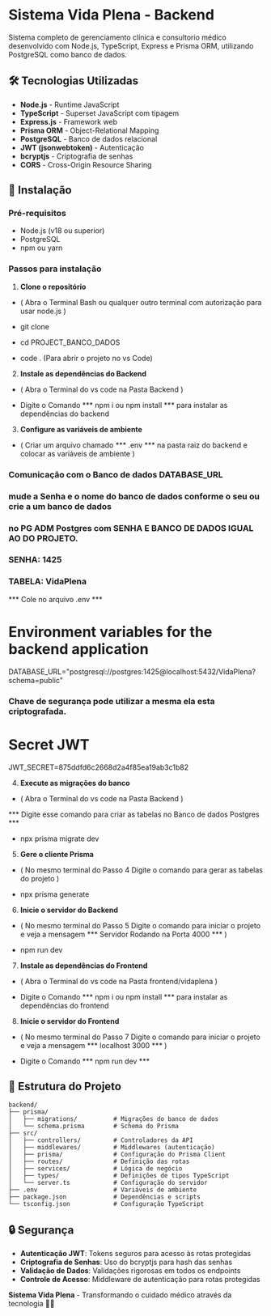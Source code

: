 # Sistema Vida Plena - Backend

Sistema completo de gerenciamento clínica e consultorio médico desenvolvido com Node.js, TypeScript, Express e Prisma ORM, utilizando PostgreSQL como banco de dados.

## 🛠 Tecnologias Utilizadas

- **Node.js** - Runtime JavaScript
- **TypeScript** - Superset JavaScript com tipagem
- **Express.js** - Framework web
- **Prisma ORM** - Object-Relational Mapping
- **PostgreSQL** - Banco de dados relacional
- **JWT (jsonwebtoken)** - Autenticação
- **bcryptjs** - Criptografia de senhas
- **CORS** - Cross-Origin Resource Sharing

## 🚀 Instalação

### Pré-requisitos
- Node.js (v18 ou superior)
- PostgreSQL
- npm ou yarn

### Passos para instalação

1. **Clone o repositório**

- ( Abra o Terminal Bash ou qualquer outro terminal com autorização para usar node.js )

- git clone <url-do-repositorio>

- cd PROJECT_BANCO_DADOS

- code . (Para abrir o projeto no vs Code)

2. **Instale as dependências do Backend**

- ( Abra o Terminal do vs code na Pasta Backend )

- Digite o Comando *** npm i ou npm install  *** para instalar as dependências do backend

3. **Configure as variáveis de ambiente**

- ( Criar um arquivo chamado *** .env *** na pasta raiz do backend e colocar as variáveis de ambiente )

### Comunicação com o Banco de dados DATABASE_URL
### mude a Senha e o nome do banco de dados conforme o seu ou crie a um banco de dados
### no PG ADM Postgres com SENHA E BANCO DE DADOS IGUAL AO DO PROJETO.

### SENHA: 1425
### TABELA: VidaPlena

*** Cole no arquivo .env ***

# Environment variables for the backend application
DATABASE_URL="postgresql://postgres:1425@localhost:5432/VidaPlena?schema=public"

### Chave de segurança pode utilizar a mesma ela esta criptografada.

# Secret JWT
JWT_SECRET=875ddfd6c2668d2a4f85ea19ab3c1b82



4. **Execute as migrações do banco**

- ( Abra o Terminal do vs code na Pasta Backend )

*** Digite esse comando para criar as tabelas no Banco de dados Postgres ***

- npx prisma migrate dev

5. **Gere o cliente Prisma**

- ( No mesmo terminal do Passo 4 Digite o comando para gerar as tabelas do projeto )

- npx prisma generate



6. **Inicie o servidor do Backend**

- ( No mesmo terminal do Passo 5 Digite o comando para iniciar o projeto e veja a mensagem *** Servidor Rodando na Porta 4000 *** )

- npm run dev

7. **Instale as dependências do Frontend**

- ( Abra o Terminal do vs code na Pasta frontend/vidaplena )

- Digite o Comando *** npm i ou npm install  *** para instalar as dependências do frontend

8. **Inicie o servidor do Frontend**

- ( No mesmo terminal do Passo 7 Digite o comando para iniciar o projeto e veja a mensagem *** localhost 3000 *** )

- Digite o Comando *** npm run dev ***

## 📁 Estrutura do Projeto

```
backend/
├── prisma/
│   ├── migrations/          # Migrações do banco de dados
│   └── schema.prisma        # Schema do Prisma
├── src/
│   ├── controllers/         # Controladores da API 
│   ├── middlewares/         # Middlewares (autenticação)
│   ├── prisma/              # Configuração do Prisma Client
│   ├── routes/              # Definição das rotas
│   ├── services/            # Lógica de negócio
│   ├── types/               # Definições de tipos TypeScript
│   └── server.ts            # Configuração do servidor
├── .env                     # Variáveis de ambiente
├── package.json             # Dependências e scripts
└── tsconfig.json            # Configuração TypeScript
```

## 🔒 Segurança

- **Autenticação JWT**: Tokens seguros para acesso às rotas protegidas
- **Criptografia de Senhas**: Uso do bcryptjs para hash das senhas
- **Validação de Dados**: Validações rigorosas em todos os endpoints
- **Controle de Acesso**: Middleware de autenticação para rotas protegidas

**Sistema Vida Plena** - Transformando o cuidado médico através da tecnologia 🏥💙